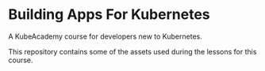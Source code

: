 # Building Apps For Kubernetes

A KubeAcademy course for developers new to Kubernetes.

This repository contains some of the assets used during the lessons for this
course.
